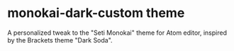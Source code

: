 # monokai-dark-custom theme

A personalized tweak to the "Seti Monokai" theme for Atom editor, inspired by the Brackets theme "Dark Soda".

<!---
![A screenshot of your theme](https://f.cloud.github.com/assets/69169/2289498/4c3cb0ec-a009-11e3-8dbd-077ee11741e5.gif)
-->
